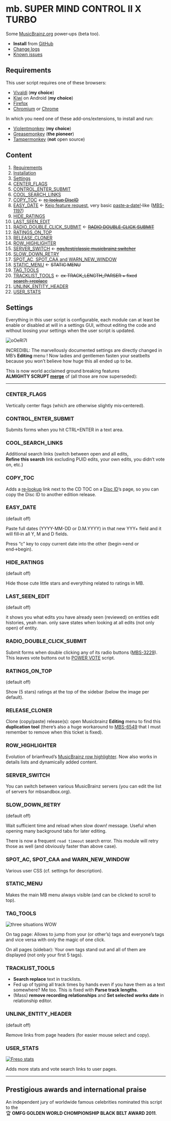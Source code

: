 mb. SUPER MIND CONTROL Ⅱ X TURBO
================================

Some [MusicBrainz.org](https://musicbrainz.org) power‐ups (beta too).

- **Install** from [GitHub]
- [Change logs]
- [Known issues](https://github.com/jesus2099/konami-command/labels/mb_SUPER-MIND-CONTROL-II-X-TURBO)


Requirements
------------

This user script requires one of these browsers:

- [Vivaldi] (**my choice**)
- [Kiwi] on Android (**my choice**)
- [Firefox]
- [Chromium] or [Chrome]

In which you need one of these add-ons/extensions, to install and run:

- [Violentmonkey] (**my choice**)
- [Greasemonkey] (**the pioneer**)
- [Tampermonkey] (**not** open source)


Content
-------

1. [Requirements](#requirements)
1. [Installation](#installation)
1. [Settings](#settings)
  1. [CENTER_FLAGS](#center_flags)
  1. [CONTROL_ENTER_SUBMIT](#control_enter_submit)
  1. [COOL_SEARCH_LINKS](#cool_search_links)
  1. [COPY_TOC](#copy_toc) ← <del>[re‐lookup DiscID][USO-104480]</del>
  1. [EASY_DATE](#easy_date) ← [Kejo feature request][USO-193018], very basic [paste‐a‐date!][USO-121217]‐like ([MBS-1197])
  1. [HIDE_RATINGS](#hide_ratings)
  1. [LAST_SEEN_EDIT](#last_seen_edit)
  1. [RADIO_DOUBLE_CLICK_SUBMIT](#radio_double_click_submit) ← <del>[RADIO DOUBLE‐CLICK SUBMIT][USO-135557]</del>
  1. [RATINGS_ON_TOP](#ratings_on_top)
  1. [RELEASE_CLONER](#release_cloner)
  1. [ROW_HIGHLIGHTER](#row_highlighter)
  1. [SERVER_SWITCH](#server_switch) ← <del>[ngs/test/classic musicbrainz switcher][USO-103422]</del>
  1. [SLOW_DOWN_RETRY](#slow_down_retry)
  1. [SPOT_AC, SPOT_CAA and WARN_NEW_WINDOW](#spot_ac-spot_caa-and-warn_new_window)
  1. [STATIC_MENU](#static_menu) ← <del>STATIC MENU</del>
  1. [TAG_TOOLS](#tag_tools)
  1. [TRACKLIST_TOOLS](#tracklist_tools) ← <del>ex‐TRACK_LENGTH_PARSER + fixed [search→replace][GIST-8580947]</del>
  1. [UNLINK_ENTITY_HEADER](#unlink_entity_header)
  1. [USER_STATS](#user_stats)


Settings
--------

Everything in this user script is configurable, each module can at least be
enable or disabled at will in a settings GUI, without editing the code and
without loosing your settings when the user script is updated.

![oOeRl7I]

INCREDIBL: The marvellously documented settings are directly changed
in MB’s **Editing** menu ! Now ladies and gentlemen fasten your seatbelts
because you won’t believe how huge this all ended up to be.

This is now world acclaimed ground breaking features
**ALMIGHTY SCRUPT [merge][USO-119639]** of (all those are now superseded):

---


### CENTER_FLAGS

Vertically center flags (which are otherwise slightly mis‐centered).


### CONTROL_ENTER_SUBMIT

Submits forms when you hit CTRL+ENTER in a text area.


### COOL_SEARCH_LINKS

Additional search links (switch between open and all edits,
**Refine this search** link excluding PUID edits, your own edits,
you didn’t vote on, etc.)


### COPY_TOC

Adds a [re‐lookup](https://musicbrainz.org/cdtoc/attach?toc=1%202%2047265%20150%2024107)
link next to the CD TOC on a [Disc ID](https://musicbrainz.org/cdtoc/1ddfodmV5lPnb2yMX4U.162ubz0-)’s
page, so you can copy the Disc ID to another edition release.


### EASY_DATE

(default off)

Paste full dates (YYYY-MM-DD or D.M.YYYY) in that new YYY+ field and it will fill‐in all Y, M and D fields.

Press “c” key to copy current date into the other (begin→end or end→begin).


### HIDE_RATINGS

(default off)

Hide those cute little stars and everything related to ratings in MB.


### LAST_SEEN_EDIT

(default off)

it shows you what edits you have already seen (reviewed) on entities
edit histories, yeah man. only save states when looking at all edits
(not only open) of entity.


### RADIO_DOUBLE_CLICK_SUBMIT

Submit forms when double clicking any of its radio buttons ([MBS-3229]).
This leaves vote buttons out to [POWER VOTE][USO-57765] script.


### RATINGS_ON_TOP

(default off)

Show (5 stars) ratings at the top of the sidebar (below the image per default).


### RELEASE_CLONER

Clone (copy/paste) release(s): open Musicbrainz **Editing** menu to find this
**duplication tool** (there’s also a huge workaround to [MBS-6549] that I must
remember to remove when this ticket is fixed).


### ROW_HIGHLIGHTER

Evolution of brianfreud’s [MusicBrainz row highlighter][USO-118008].
Now also works in details lists and dynamically added content.


### SERVER_SWITCH

You can switch between various MusicBrainz servers (you can edit the list
of servers for mbsandbox.org).


### SLOW_DOWN_RETRY

(default off)

Wait sufficient time and reload when slow down! message.
Useful when opening many background tabs for later editing.

There is now a frequent `read timeout` search error.
This module will retry those as well (and obviously faster than above case).


### SPOT_AC, SPOT_CAA and WARN_NEW_WINDOW

Various user CSS (cf. settings for description).


### STATIC_MENU

Makes the main MB menu always visible (and can be clicked to scroll to top).


### TAG_TOOLS

![three situations WOW][l0zO9nk]

On tag page: Allows to jump from your (or other’s) tags and everyone’s
tags and vice versa with only the magic of one click.

On all pages (sidebar): Your own tags stand out and all of them are displayed
(not only your first 5 tags).


### TRACKLIST_TOOLS

* **Search replace** text in tracklists.
* Fed up of typing all track times by hands even if you have them as a text
  somewhere? Me too. This is fixed with **Parse track lengths**.
* (Mass) **remove recording relationships** and **Set selected works date**
  in relationship editor.


### UNLINK_ENTITY_HEADER

(default off)

Remove links from page headers (for easier mouse select and copy).


### USER_STATS

[![Freso stats][KvC7dX6]](https://musicbrainz.org/user/Freso)

Adds more stats and vote search links to user pages.


---


Prestigious awards and international praise
-------------------------------------------

An independent jury of worldwide famous celebrities nominated this script
to the :trophy: **OMFG GOLDEN WORLD CHOMPIONSHIP BLACK BELT AWARD 2011**.

[GitHub]: https://github.com/jesus2099/konami-command/raw/master/mb_SUPER-MIND-CONTROL-II-X-TURBO.user.js
[change logs]: https://github.com/jesus2099/konami-command/commits/master/mb_SUPER-MIND-CONTROL-II-X-TURBO.user.js

[kGiMP]: https://i.imgur.com/kGiMP.png
[kHQeOpQ]: https://i.imgur.com/kHQeOpQ.png
[kHQeOpQs]: https://i.imgur.com/kHQeOpQs.png
[KvC7dX6]: https://i.imgur.com/KvC7dX6.png
[l0zO9nk]: https://i.imgur.com/l0zO9nk.png
[oOeRl7I]: https://i.imgur.com/oOeRl7I.png

[chrome]: https://google.com/chrome
[chromium]: https://download-chromium.appspot.com
[firefox]: https://mozilla.org/firefox
[greasemonkey]: https://www.greasespot.net
[kiwi]: https://kiwibrowser.com
[tampermonkey]: https://github.com/Tampermonkey/tampermonkey
[violentmonkey]: https://github.com/violentmonkey/violentmonkey
[vivaldi]: https://vivaldi.com

[MBS-1197]: https://tickets.musicbrainz.org/browse/MBS-1197 "Date field on RE should be magic"
[MBS-3229]: https://tickets.musicbrainz.org/browse/MBS-3229 "Double‐click on radio button to select entry"
[MBS-3629]: https://tickets.musicbrainz.org/browse/MBS-3629 "Mass unsubscribe checkbox"
[MBS-6549]: https://tickets.musicbrainz.org/browse/MBS-6549 "Release Editor Seeding : events.n.country = “JP” doesn’t work"
[MBS-6837]: https://tickets.musicbrainz.org/browse/MBS-6837 "beta.mb→mb link (unset_beta=1) should stay on same page"

[USO-57765]: https://web.archive.org/web/2013/userscripts.org/scripts/show/57765
[USO-103422]: https://web.archive.org/web/2013/userscripts.org/scripts/show/103422
[USO-104480]: https://web.archive.org/web/2013/userscripts.org/scripts/show/104480
[USO-118008]: https://web.archive.org/web/2013/userscripts.org/scripts/show/118008
[USO-121217]: https://web.archive.org/web/2013/userscripts.org/scripts/show/121217
[USO-122083]: https://web.archive.org/web/2013/userscripts.org/scripts/show/122083
[USO-135557]: https://web.archive.org/web/2013/userscripts.org/scripts/show/135557
[GIST-8580947]: https://gist.github.com/jesus2099/8580947 "search→replace bookmarklet"

[USO-119639]: https://web.archive.org/web/2013/userscripts.org/topics/119639
[USO-193018]: https://web.archive.org/web/2013/userscripts.org/topics/193018
